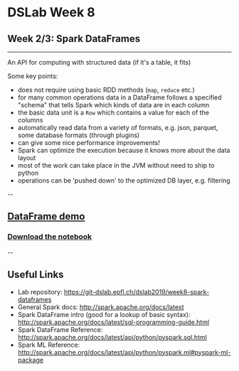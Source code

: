 
# DSLab Week 8

## Week 2/3: Spark DataFrames

---

An API for computing with structured data (if it's a table, it fits)

Some key points:

* does not require using basic RDD methods (`map`, `reduce` etc.)
* for many common operations data in a DataFrame follows a specified "schema" that tells Spark which kinds of data are in each column
* the basic data unit is a `Row` which contains a value for each of the columns
* automatically read data from a variety of formats, e.g. json, parquet, some database formats (through plugins)
* can give some nice performance improvements!
* Spark can optimize the execution because it knows more about the data layout
* most of the work can take place in the JVM without need to ship to python
* operations can be 'pushed down' to the optimized DB layer, e.g. filtering

--

## [DataFrame demo](./dataframe_demo.slides.html)

### [Download the notebook](./dataframe_demo.ipynb)

--

## Useful Links

* Lab repository: https://git-dslab.epfl.ch/dslab2019/week8-spark-dataframes
* General Spark docs: http://spark.apache.org/docs/latest
* Spark DataFrame intro (good for a lookup of basic syntax): http://spark.apache.org/docs/latest/sql-programming-guide.html
* Spark DataFrame Reference: http://spark.apache.org/docs/latest/api/python/pyspark.sql.html
* Spark ML Reference: http://spark.apache.org/docs/latest/api/python/pyspark.ml#pyspark-ml-package
